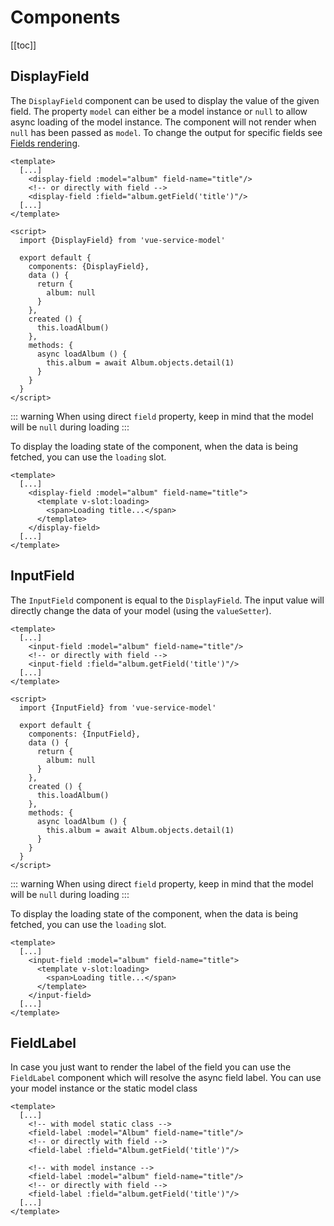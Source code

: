 # Components

[[toc]]

## DisplayField

The `DisplayField` component can be used to display the value of the given field. The property `model` can either be a 
model instance or `null` to allow async loading of the model instance. The component will not render when `null` has 
been passed as `model`. To change the output for specific fields see [Fields rendering](/guide/fields.html#rendering). 

```vue
<template>
  [...]
    <display-field :model="album" field-name="title"/>
    <!-- or directly with field -->
    <display-field :field="album.getField('title')"/>
  [...]
</template>

<script>
  import {DisplayField} from 'vue-service-model'

  export default {
    components: {DisplayField},
    data () {
      return {
        album: null
      }  
    },
    created () {
      this.loadAlbum()    
    },
    methods: {
      async loadAlbum () {
        this.album = await Album.objects.detail(1)
      }
    }
  }
</script>
```

::: warning
When using direct `field` property, keep in mind that the model will be `null` during loading
:::

To display the loading state of the component, when the data is being fetched, you can use the `loading` slot.

```vue
<template>
  [...]
    <display-field :model="album" field-name="title">
      <template v-slot:loading>
        <span>Loading title...</span>
      </template>
    </display-field>
  [...]
</template>
```

## InputField

The `InputField` component is equal to the `DisplayField`. The input value will directly change the data of your model (using the `valueSetter`). 

```vue
<template>
  [...]
    <input-field :model="album" field-name="title"/>
    <!-- or directly with field -->
    <input-field :field="album.getField('title')"/>
  [...]
</template>

<script>
  import {InputField} from 'vue-service-model'

  export default {
    components: {InputField},
    data () {
      return {
        album: null
      }  
    },
    created () {
      this.loadAlbum()    
    },
    methods: {
      async loadAlbum () {
        this.album = await Album.objects.detail(1)
      }
    }
  }
</script>
```

::: warning
When using direct `field` property, keep in mind that the model will be `null` during loading
:::

To display the loading state of the component, when the data is being fetched, you can use the `loading` slot.

```vue
<template>
  [...]
    <input-field :model="album" field-name="title">
      <template v-slot:loading>
        <span>Loading title...</span>
      </template>
    </input-field>
  [...]
</template>
```

## FieldLabel

In case you just want to render the label of the field you can use the `FieldLabel` component which will resolve the async field label. 
You can use your model instance or the static model class

```vue
<template>
  [...]
    <!-- with model static class -->
    <field-label :model="Album" field-name="title"/>
    <!-- or directly with field -->
    <field-label :field="Album.getField('title')"/>

    <!-- with model instance -->
    <field-label :model="album" field-name="title"/>
    <!-- or directly with field -->
    <field-label :field="album.getField('title')"/>
  [...]
</template>
```